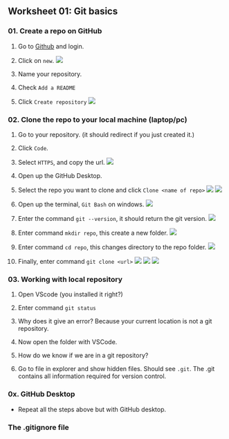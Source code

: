 ## Worksheet 01: Git basics
### 01. Create a repo on GitHub
1. Go to [Github][01.01] and login.

1. Click on `new`.
![][01.02]

1. Name your repository.
1. Check `Add a README`
1. Click `Create repository`
![][01.03]


### 02. Clone the repo to your local machine (laptop/pc)
1. Go to your repository. (it should redirect if you just created it.)
1. Click `Code`.
1. Select `HTTPS`, and copy the url.
![][02.01]

1. Open up the GitHub Desktop.
1. Select the repo you want to clone and click `Clone <name of repo>`
![][02.09]
![][02.10]

1. Open up the terminal, `Git Bash` on windows.
![][02.02]

1. Enter the command `git --version`, it should return the git version.
![][02.03]

1. Enter command `mkdir repo`, this create a new folder.
![][02.04]

1. Enter command `cd repo`, this changes directory to the repo folder.
![][02.05]

1. Finally, enter command `git clone <url>`
![][02.06]
![][02.07]
![][02.08]

[02.01]: ../images/_01_git_basics/03.png
[02.02]: ../images/_01_git_basics/04.png
[02.03]: ../images/_01_git_basics/05.png
[02.04]: ../images/_01_git_basics/06.png
[02.05]: ../images/_01_git_basics/07.png
[02.06]: ../images/_01_git_basics/08.png
[02.07]: ../images/_01_git_basics/09.png
[02.08]: ../images/_01_git_basics/10.png
[02.09]: ../images/_01_git_basics/11.png
[02.10]: ../images/_01_git_basics/12.png

### 03. Working with local repository
1. Open VScode (you installed it right?)
1. Enter command `git status`
1. Why does it give an error? Because your current location is not a git repository.

1. Now open the folder with VSCode.

1. How do we know if we are in a git repository?
1. Go to file in explorer and show hidden files. Should see `.git`. The .git contains all information required for version control.


### 0x. GitHub Desktop
- Repeat all the steps above but with GitHub desktop.

### The .gitignore file

[01.01]: https://github.com/
[01.02]: ../images/_01_git_basics/01.png
[01.03]: ../images/_01_git_basics/02.png